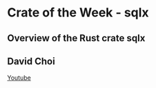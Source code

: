 # Crate of the Week - sqlx

## Overview of the Rust crate sqlx

## David Choi

[Youtube](https://www.youtube.com/@DavidChoiProgrammer)
